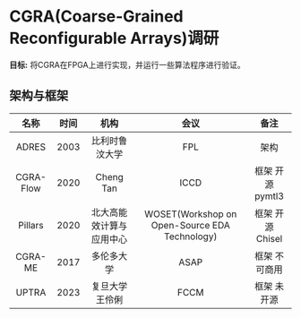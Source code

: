 # CGRA(Coarse-Grained Reconfigurable Arrays)调研

**目标:** 将CGRA在FPGA上进行实现，并运行一些算法程序进行验证。  

## 架构与框架

|名称   |时间   |机构   |会议   |备注|
|:---:  |:---:  |:---:  |:---:  |:---:  |
|ADRES  |2003   |比利时鲁汶大学 |FPL    |架构   |
|CGRA-Flow|2020   |Cheng Tan |ICCD    |框架 开源 pymtl3|
|Pillars  |2020   |北大高能效计算与应用中心 |WOSET(Workshop on Open-Source EDA Technology)    |框架 开源 Chisel|
|CGRA-ME  |2017   |多伦多大学|ASAP    |框架 不可商用|
|UPTRA  |2023   |复旦大学王伶俐 |FCCM    |框架 未开源|